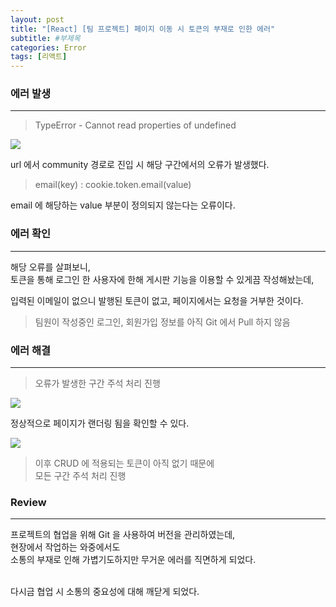 ```yaml
---
layout: post
title: "[React] [팀 프로젝트] 페이지 이동 시 토큰의 부재로 인한 에러"
subtitle: #부제목
categories: Error
tags: [리액트]
---
```


### 에러 발생
---
> TypeError - Cannot read properties of undefined

![](https://img1.daumcdn.net/thumb/R1280x0/?scode=mtistory2&fname=https%3A%2F%2Fblog.kakaocdn.net%2Fdn%2FVSkqF%2FbtrXFtLW5Kd%2FfSW65yP2xrfJfd9oNCyZn0%2Fimg.png)

url 에서 community 경로로 진입 시 해당 구간에서의 오류가 발생했다.

> email(key) : cookie.token.email(value)

email 에 해당하는 value 부분이 정의되지 않는다는 오류이다.

### 에러 확인
---
해당 오류를 살펴보니,<br>
토큰을 통해 로그인 한 사용자에 한해 게시판 기능을 이용할 수 있게끔 작성해놨는데, 

입력된 이메일이 없으니 발행된 토큰이 없고, 페이지에서는 요청을 거부한 것이다.

> 팀원이 작성중인 로그인, 회원가입 정보를 아직 Git 에서 Pull 하지 않음


### 에러 해결
---
> 오류가 발생한 구간 주석 처리 진행

![](https://img1.daumcdn.net/thumb/R1280x0/?scode=mtistory2&fname=https%3A%2F%2Fblog.kakaocdn.net%2Fdn%2FYEDCQ%2FbtrXJgxmRxC%2FY719bSBtABxE4EoaUp9qK0%2Fimg.png)
<br>

정상적으로 페이지가 랜더링 됨을 확인할 수 있다.

![](https://img1.daumcdn.net/thumb/R1280x0/?scode=mtistory2&fname=https%3A%2F%2Fblog.kakaocdn.net%2Fdn%2FcNqvhk%2FbtrXIzKItzM%2FCvZU97nME723UK4YTjoB4k%2Fimg.png)

> 이후 CRUD 에 적용되는 토큰이 아직 없기 때문에<br> 
모든 구간 주석 처리 진행


### Review
---
프로젝트의 협업을 위해 Git 을 사용하여 버전을 관리하였는데,<br>
현장에서 작업하는 와중에서도<br>
소통의 부재로 인해 가볍기도하지만 무거운 에러를 직면하게 되었다.

<br>
다시금 협업 시 소통의 중요성에 대해 깨닫게 되었다.
